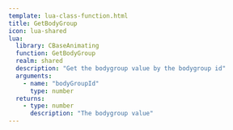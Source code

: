 ```yaml
---
template: lua-class-function.html
title: GetBodyGroup
icon: lua-shared
lua:
  library: CBaseAnimating
  function: GetBodyGroup
  realm: shared
  description: "Get the bodygroup value by the bodygroup id"
  arguments:
    - name: "bodyGroupId"
      type: number
  returns:
    - type: number
      description: "The bodygroup value"
---
```

